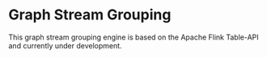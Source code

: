 # Graph Stream Grouping

This graph stream grouping engine is based on the Apache Flink Table-API and currently under development.
